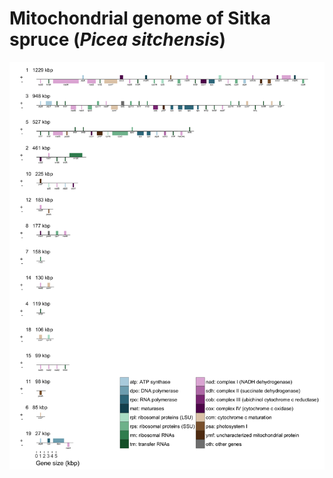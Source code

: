 # Mitochondrial genome of Sitka spruce (*Picea sitchensis*)

![Genes of Sitka spruce](genes/psitchensismt.1.gff.png)
